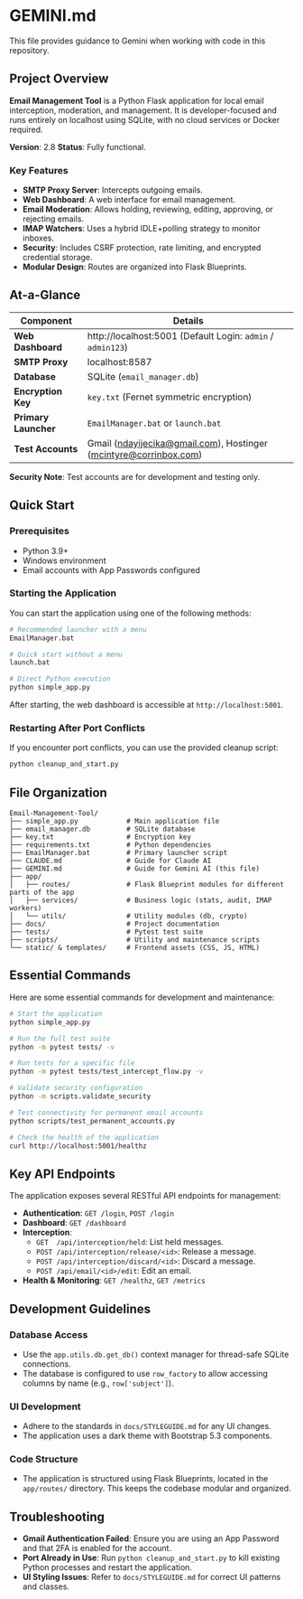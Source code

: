 # GEMINI.md

This file provides guidance to Gemini when working with code in this repository.

## Project Overview

**Email Management Tool** is a Python Flask application for local email interception, moderation, and management. It is developer-focused and runs entirely on localhost using SQLite, with no cloud services or Docker required.

**Version**: 2.8
**Status**: Fully functional.

### Key Features
- **SMTP Proxy Server**: Intercepts outgoing emails.
- **Web Dashboard**: A web interface for email management.
- **Email Moderation**: Allows holding, reviewing, editing, approving, or rejecting emails.
- **IMAP Watchers**: Uses a hybrid IDLE+polling strategy to monitor inboxes.
- **Security**: Includes CSRF protection, rate limiting, and encrypted credential storage.
- **Modular Design**: Routes are organized into Flask Blueprints.

## At-a-Glance

| Component            | Details                                                           |
| -------------------- | ----------------------------------------------------------------- |
| **Web Dashboard**    | http://localhost:5001 (Default Login: `admin` / `admin123`)       |
| **SMTP Proxy**       | localhost:8587                                                    |
| **Database**         | SQLite (`email_manager.db`)                                       |
| **Encryption Key**   | `key.txt` (Fernet symmetric encryption)                           |
| **Primary Launcher** | `EmailManager.bat` or `launch.bat`                                |
| **Test Accounts**    | Gmail (ndayijecika@gmail.com), Hostinger (mcintyre@corrinbox.com) |

**Security Note**: Test accounts are for development and testing only.

## Quick Start

### Prerequisites
- Python 3.9+
- Windows environment
- Email accounts with App Passwords configured

### Starting the Application

You can start the application using one of the following methods:

```bash
# Recommended launcher with a menu
EmailManager.bat

# Quick start without a menu
launch.bat

# Direct Python execution
python simple_app.py
```

After starting, the web dashboard is accessible at `http://localhost:5001`.

### Restarting After Port Conflicts
If you encounter port conflicts, you can use the provided cleanup script:
```bash
python cleanup_and_start.py
```

## File Organization

```
Email-Management-Tool/
├── simple_app.py            # Main application file
├── email_manager.db         # SQLite database
├── key.txt                  # Encryption key
├── requirements.txt         # Python dependencies
├── EmailManager.bat         # Primary launcher script
├── CLAUDE.md                # Guide for Claude AI
├── GEMINI.md                # Guide for Gemini AI (this file)
├── app/
│   ├── routes/              # Flask Blueprint modules for different parts of the app
│   ├── services/            # Business logic (stats, audit, IMAP workers)
│   └── utils/               # Utility modules (db, crypto)
├── docs/                    # Project documentation
├── tests/                   # Pytest test suite
├── scripts/                 # Utility and maintenance scripts
└── static/ & templates/     # Frontend assets (CSS, JS, HTML)
```

## Essential Commands

Here are some essential commands for development and maintenance:

```bash
# Start the application
python simple_app.py

# Run the full test suite
python -m pytest tests/ -v

# Run tests for a specific file
python -m pytest tests/test_intercept_flow.py -v

# Validate security configuration
python -m scripts.validate_security

# Test connectivity for permanent email accounts
python scripts/test_permanent_accounts.py

# Check the health of the application
curl http://localhost:5001/healthz
```

## Key API Endpoints

The application exposes several RESTful API endpoints for management:

- **Authentication**: `GET /login`, `POST /login`
- **Dashboard**: `GET /dashboard`
- **Interception**:
    - `GET  /api/interception/held`: List held messages.
    - `POST /api/interception/release/<id>`: Release a message.
    - `POST /api/interception/discard/<id>`: Discard a message.
    - `POST /api/email/<id>/edit`: Edit an email.
- **Health & Monitoring**: `GET /healthz`, `GET /metrics`

## Development Guidelines

### Database Access
- Use the `app.utils.db.get_db()` context manager for thread-safe SQLite connections.
- The database is configured to use `row_factory` to allow accessing columns by name (e.g., `row['subject']`).

### UI Development
- Adhere to the standards in `docs/STYLEGUIDE.md` for any UI changes.
- The application uses a dark theme with Bootstrap 5.3 components.

### Code Structure
- The application is structured using Flask Blueprints, located in the `app/routes/` directory. This keeps the codebase modular and organized.

## Troubleshooting

- **Gmail Authentication Failed**: Ensure you are using an App Password and that 2FA is enabled for the account.
- **Port Already in Use**: Run `python cleanup_and_start.py` to kill existing Python processes and restart the application.
- **UI Styling Issues**: Refer to `docs/STYLEGUIDE.md` for correct UI patterns and classes.
